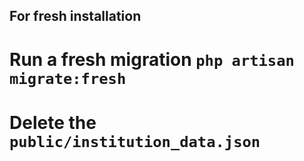 ## For fresh installation

# Run a fresh migration `php artisan migrate:fresh`

# Delete the `public/institution_data.json`

